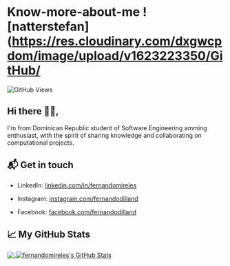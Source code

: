 # Know-more-about-me ![natterstefan](https://res.cloudinary.com/dxgwcpdom/image/upload/v1623223350/GitHub/

![GitHub Views](https://komarev.com/ghpvc/?username=fernandomireles&color=2685BF)

## Hi there 👋🏻,



 
I'm from Dominican Republic student of Software Engineering amming enthusiast, with the spirit 
of sharing knowledge and collaborating on computational projects.

## 📬 Get in touch

- LinkedIn: [linkedin.com/in/fernandomireles](https://www.linkedin.com/in/fernandomireles/)

- Instagram: [instagram.com/fernandodilland](https://www.instagram.com/fernandodilland/)

- Facebook: [facebook.com/fernandodilland](https://www.facebook.com/FernandoDilland)

<!--START_SECTION:badges-->

<!--END_SECTION:badges-->

## &#x1f4c8; My GitHub Stats

<a href="https://github.com/https://github.com/CrizSilvestre/Criz">

  <img align="center" src="https://github-readme-stats.vercel.app/api/top-langs/?username=fernandomireles&hide=java,html&title_color=ffffff&text_color=c9cacc&icon_color=2bbc8a&bg_color=1d1f21"/>

</a>

<a href="(https://github.com/CrizSilvestre/Criz)">

  <img align="center" src="https://github-readme-stats.vercel.app/api?username=fernandomireles&show_icons=true&line_height=27&count_private=true&title_color=ffffff&text_color=c9cacc&icon_color=2bbc8a&bg_color=1d1f21" alt="fernandomireles's GitHub Stats" />

</a>
